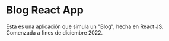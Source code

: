 # Blog React App

Esta es una aplicación que simula un "Blog", hecha en React JS. Comenzada a fines de diciembre 2022.
